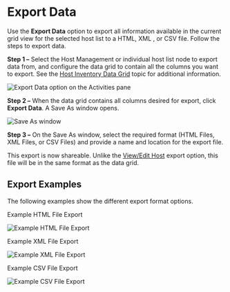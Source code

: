 # Export Data

Use the **Export Data** option to export all information available in the current grid view for the
selected host list to a HTML, XML , or CSV file. Follow the steps to export data.

**Step 1 –** Select the Host Management or individual host list node to export data from, and
configure the data grid to contain all the columns you want to export. See the
[Host Inventory Data Grid](/docs/accessanalyzer/11.6/admin/hostmanagement/datagrid.md)
topic for additional information.

![Export Data option on the Activities pane](/img/versioned_docs/directorymanager_11.0/directorymanager/portal/export.webp)

**Step 2 –** When the data grid contains all columns desired for export, click **Export Data**. A
Save As window opens.

![Save As window](/img/product_docs/accessanalyzer/11.6/accessanalyzer/admin/hostmanagement/actions/exportsaveas.webp)

**Step 3 –** On the Save As window, select the required format (HTML Files, XML Files, or CSV Files)
and provide a name and location for the export file.

This export is now shareable. Unlike the
[View/Edit Host](/docs/accessanalyzer/11.6/admin/hostmanagement/actions/viewhost.md)
export option, this file will be in the same format as the data grid.

## Export Examples

The following examples show the different export format options.

Example HTML File Export

![Example HTML File Export](/img/product_docs/accessanalyzer/11.6/accessanalyzer/admin/hostmanagement/actions/exportexamplehtml.webp)

Example XML File Export

![Example XML File Export](/img/product_docs/accessanalyzer/11.6/accessanalyzer/admin/hostmanagement/actions/exportexamplexml.webp)

Example CSV File Export

![Example CSV File Export](/img/product_docs/accessanalyzer/11.6/accessanalyzer/admin/hostmanagement/actions/exportexamplecsv.webp)
